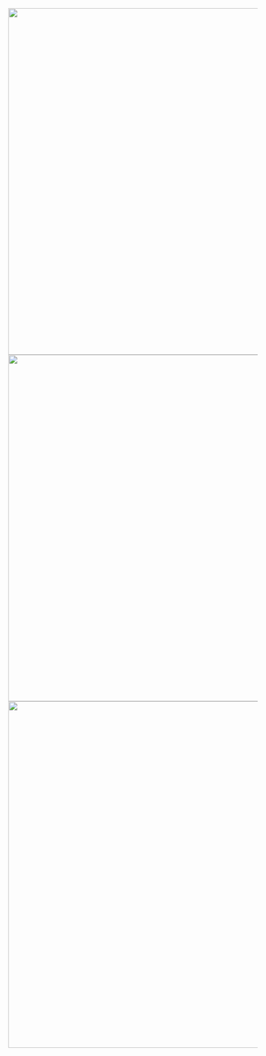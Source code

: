 <div align="center">
<img src="https://github.com/user-attachments/assets/ab0ea461-d5cc-4247-9a06-63a699443f97" width="700px" />
<img src="https://github.com/user-attachments/assets/81a5e324-517d-4e43-a3f4-48e46ef5a4db" width="700px" />
<img src="https://github.com/user-attachments/assets/c7e6a4e2-fa61-46af-a937-e69c571dece1" width="700px" />
</div>


